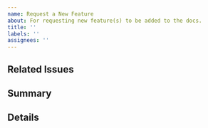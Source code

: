 ```yaml
---
name: Request a New Feature
about: For requesting new feature(s) to be added to the docs.
title: ''
labels: ''
assignees: ''
---
```


## Related Issues

<!--
List any issues or tickets on other platforms that are associated with the request. For example, include a link to the issue tracking that feature in the Rancher repo, or list the Jira ticket number for the request. 
-->

## Summary

<!--
Describe the new feature. If QA has not yet tested the new feature/process, please also file a ticket with QA for their review.
-->

## Details

<!--
- Include all pertinent information, e.g., screenshots, resource requirements, workarounds, links, etc.
- List page link(s) in the current docs where the new feature applies, if applicable.
-->
